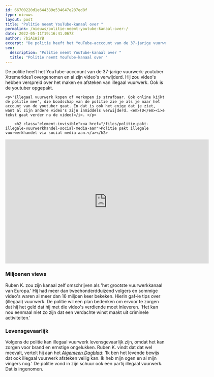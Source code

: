 ```yaml
---
id: 66700220d1e644389e534647e287ed8f
type: nieuws
layout: post
title: "Politie neemt YouTube-kanaal over "
permalink: /nieuws/politie-neemt-youtube-kanaal-over-/
date: 2022-05-11T19:16:41.067Z
author: 7biA1WiYB
excerpt: "De politie heeft het YouTube-acccount van de 37-jarige vuurwerk-youtuber Xtremerides1 overgenomen en al zijn video's verwijderd. Hij zou video's hebben verspreid over het maken en afsteken van illegaal vuurwerk. Ook is de youtuber opgepakt.   "
seo:
  description: "Politie neemt YouTube-kanaal over "
  title: "Politie neemt YouTube-kanaal over "
---
```

De politie heeft het YouTube-acccount van de 37-jarige vuurwerk-youtuber Xtremerides1 overgenomen en al zijn video's verwijderd. Hij zou video's hebben verspreid over het maken en afsteken van illegaal vuurwerk. Ook is de youtuber opgepakt.   

    <p>'Illegaal vuurwerk kopen of verkopen is strafbaar. Ook online kijkt de politie mee', die boodschap van de politie zie je als je naar het account van de youtuber gaat. En dat is ook het enige dat je ziet, want al zijn andere video's zijn inmiddels verwijderd. <em>(D</em><i>e tekst gaat verder na de video)</i>. </p>
<p><div class="media media-element-container media-default"><div id="file-536558" class="file file-video file-video-youtube">

        <h2 class="element-invisible"><a href="/files/politie-pakt-illegale-vuurwerkhandel-social-media-aan">Politie pakt illegale vuurwerkhandel via social media aan.</a></h2>
    
  
  <div class="content">
    <div class="media-youtube-video media-element file-default media-youtube-1">
  <iframe class="media-youtube-player" width="640" height="390" title="Politie pakt illegale vuurwerkhandel via social media aan." src="https://www.youtube.com/embed/rpKwXBnYuOY?wmode=opaque&controls=" name="Politie pakt illegale vuurwerkhandel via social media aan." frameborder="0" allowfullscreen="">Video van Politie pakt illegale vuurwerkhandel via social media aan.</iframe>
</div>
  </div>

  
</div>
</div>
<h3>Miljoenen views</h3>
<p>Ruben K. zou zijn kanaal zelf omschrijven als 'het grootste vuurwerkkanaal van Europa.' Hij had meer dan tweehonderdduizend volgers en sommige video's waren al meer dan 16 miljoen keer bekeken. Hierin gaf-ie tips over (illegaal) vuurwerk. De politie wil een plan bedenken om ervoor te zorgen dat hij het geld dat hij met die video's verdiende moet inleveren. 'Het kan nou eenmaal niet zo zijn dat een verdachte winst maakt uit criminele activiteiten.'</p>
<h3>Levensgevaarlijk</h3>
<p>Volgens de politie kan illegaal vuurwerk levensgevaarlijk zijn, omdat het kan zorgen voor brand en ernstige ongelukken. Ruben K. vindt dat dat wel meevalt, vertelt hij aan het <a href="https://www.ad.nl/tech/populaire-limburgse-youtuber-opgepakt-voor-bezit-en-promotie-van-illegaal-vuurwerk~ab70c02b/" target="_blank"><em>Algemeen Dagblad</em></a>: 'Ik ben het levende bewijs dat ook illegaal vuurwerk afsteken veilig kan. Ik heb mijn ogen en al mijn vingers nog.' De politie vond in zijn schuur ook een partij illegaal vuurwerk. Dat is ingenomen. </p>  
